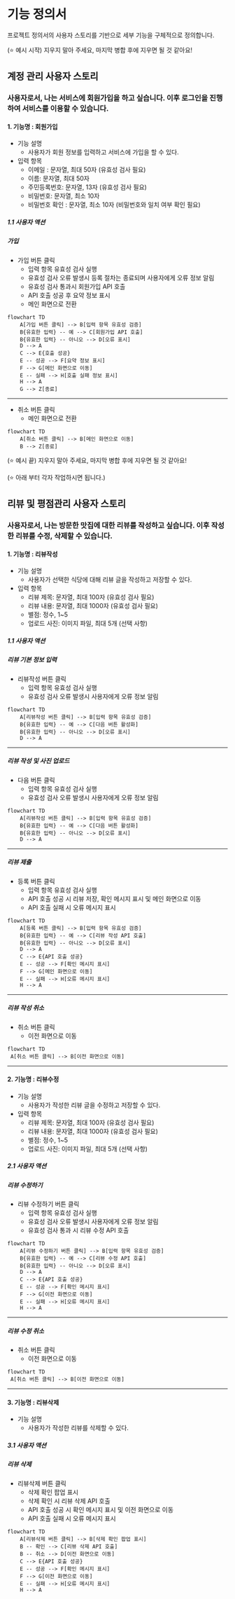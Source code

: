 # 기능 정의서

프로젝트 정의서의 사용자 스토리를 기반으로 세부 기능을 구체적으로 정의합니다.

(⭐️ 예시 시작) 지우지 말아 주세요, 마지막 병합 후에 지우면 될 것 같아요!

## 계정 관리 사용자 스토리

### 사용자로서, 나는 서비스에 회원가입을 하고 싶습니다. 이후 로그인을 진행하여 서비스를 이용할 수 있습니다.

#### 1. 기능명 : 회원가입

- 기능 설명
  - 사용자가 회원 정보를 입력하고 서비스에 가입을 할 수 있다.
- 입력 항목
  - 이메일 : 문자열, 최대 50자 (유효성 검사 필요)
  - 이름: 문자열, 최대 50자
  - 주민등록번호: 문자열, 13자 (유효성 검사 필요)
  - 비밀번호: 문자열, 최소 10자
  - 비밀번호 확인 : 문자열, 최소 10자 (비밀번호와 일치 여부 확인 필요)

##### 1.1 사용자 액션

##### 가입

- 가입 버튼 클릭
  - 입력 항목 유효성 검사 실행
  - 유효성 검사 오류 발생시 등록 절차는 종료되며 사용자에게 오류 정보 알림
  - 유효성 검사 통과시 회원가입 API 호출
  - API 호출 성공 후 요약 정보 표시
  - 메인 화면으로 전환

```mermaid
flowchart TD
    A[가입 버튼 클릭] --> B[입력 항목 유효성 검증]
    B{유효한 입력} -- 예 --> C[회원가입 API 호출]
    B{유효한 입력} -- 아니오 --> D[오류 표시]
    D --> A
    C --> E{호출 성공}
    E -- 성공 --> F[요약 정보 표시]
    F --> G[메인 화면으로 이동]
    E -- 실패 --> H[호출 실패 정보 표시]
    H --> A
    G --> Z[종료]
```

---

- 취소 버튼 클릭
  - 메인 화면으로 전환

```mermaid
flowchart TD
    A[취소 버튼 클릭] --> B[메인 화면으로 이동]
    B --> Z[종료]
```

(⭐️ 예시 끝) 지우지 말아 주세요, 마지막 병합 후에 지우면 될 것 같아요!

(⭐️ 아래 부터 각자 작업하시면 됩니다.)

## 리뷰 및 평점관리 사용자 스토리

### 사용자로서, 나는 방문한 맛집에 대한 리뷰를 작성하고 싶습니다. 이후 작성한 리뷰를 수정, 삭제할 수 있습니다.

#### 1. 기능명 : 리뷰작성

- 기능 설명
  - 사용자가 선택한 식당에 대해 리뷰 글을 작성하고 저장할 수 있다.
- 입력 항목
  - 리뷰 제목: 문자열, 최대 100자 (유효성 검사 필요)
  - 리뷰 내용: 문자열, 최대 1000자 (유효성 검사 필요)
  - 별점: 정수, 1~5
  - 업로드 사진: 이미지 파일, 최대 5개 (선택 사항)

##### 1.1 사용자 액션

##### 리뷰 기본 정보 입력

- 리뷰작성 버튼 클릭
  - 입력 항목 유효성 검사 실행
  - 유효성 검사 오류 발생시 사용자에게 오류 정보 알림

```mermaid
flowchart TD
    A[리뷰작성 버튼 클릭] --> B[입력 항목 유효성 검증]
    B{유효한 입력} -- 예 --> C[다음 버튼 활성화]
    B{유효한 입력} -- 아니오 --> D[오류 표시]
    D --> A
```

---

##### 리뷰 작성 및 사진 업로드

- 다음 버튼 클릭
  - 입력 항목 유효성 검사 실행
  - 유효성 검사 오류 발생시 사용자에게 오류 정보 알림

```mermaid
flowchart TD
    A[리뷰작성 버튼 클릭] --> B[입력 항목 유효성 검증]
    B{유효한 입력} -- 예 --> C[다음 버튼 활성화]
    B{유효한 입력} -- 아니오 --> D[오류 표시]
    D --> A
```

---

##### 리뷰 제출

- 등록 버튼 클릭
  - 입력 항목 유효성 검사 실행
  - API 호출 성공 시 리뷰 저장, 확인 메시지 표시 및 메인 화면으로 이동
  - API 호출 실패 시 오류 메시지 표시

```mermaid
flowchart TD
    A[등록 버튼 클릭] --> B[입력 항목 유효성 검증]
    B{유효한 입력} -- 예 --> C[리뷰 작성 API 호출]
    B{유효한 입력} -- 아니오 --> D[오류 표시]
    D --> A
    C --> E{API 호출 성공}
    E -- 성공 --> F[확인 메시지 표시]
    F --> G[메인 화면으로 이동]
    E -- 실패 --> H[오류 메시지 표시]
    H --> A
```

---

##### 리뷰 작성 취소

- 취소 버튼 클릭
  - 이전 화면으로 이동

```mermaid
flowchart TD
 A[취소 버튼 클릭] --> B[이전 화면으로 이동]
```

---

#### 2. 기능명 : 리뷰수정

- 기능 설명
  - 사용자가 작성한 리뷰 글을 수정하고 저장할 수 있다.
- 입력 항목
  - 리뷰 제목: 문자열, 최대 100자 (유효성 검사 필요)
  - 리뷰 내용: 문자열, 최대 1000자 (유효성 검사 필요)
  - 별점: 정수, 1~5
  - 업로드 사진: 이미지 파일, 최대 5개 (선택 사항)

##### 2.1 사용자 액션

##### 리뷰 수정하기

- 리뷰 수정하기 버튼 클릭
  - 입력 항목 유효성 검사 실행
  - 유효성 검사 오류 발생시 사용자에게 오류 정보 알림
  - 유효성 검사 통과 시 리뷰 수정 API 호출

```mermaid
flowchart TD
    A[리뷰 수정하기 버튼 클릭] --> B[입력 항목 유효성 검증]
    B{유효한 입력} -- 예 --> C[리뷰 수정 API 호출]
    B{유효한 입력} -- 아니오 --> D[오류 표시]
    D --> A
    C --> E{API 호출 성공}
    E -- 성공 --> F[확인 메시지 표시]
    F --> G[이전 화면으로 이동]
    E -- 실패 --> H[오류 메시지 표시]
    H --> A

```

---

##### 리뷰 수정 취소

- 취소 버튼 클릭
  - 이전 화면으로 이동

```mermaid
flowchart TD
 A[취소 버튼 클릭] --> B[이전 화면으로 이동]
```

---

#### 3. 기능명 : 리뷰삭제

- 기능 설명
  - 사용자가 작성한 리뷰를 삭제할 수 있다.

##### 3.1 사용자 액션

##### 리뷰 삭제

- 리뷰삭제 버튼 클릭
  - 삭제 확인 팝업 표시
  - 삭제 확인 시 리뷰 삭제 API 호출
  - API 호출 성공 시 확인 메시지 표시 및 이전 화면으로 이동
  - API 호출 실패 시 오류 메시지 표시

```mermaid
flowchart TD
    A[리뷰삭제 버튼 클릭] --> B[삭제 확인 팝업 표시]
    B -- 확인 --> C[리뷰 삭제 API 호출]
    B -- 취소 --> D[이전 화면으로 이동]
    C --> E{API 호출 성공}
    E -- 성공 --> F[확인 메시지 표시]
    F --> G[이전 화면으로 이동]
    E -- 실패 --> H[오류 메시지 표시]
    H --> A
```
